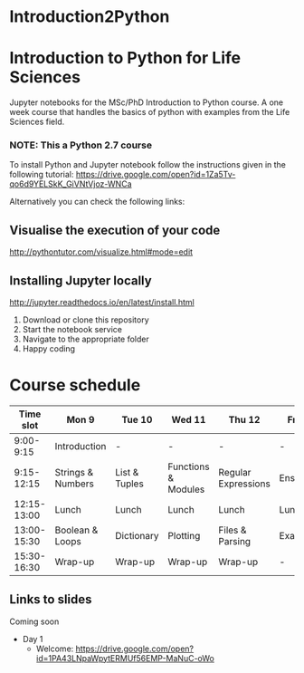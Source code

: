 # Introduction2Python

# Introduction to Python for Life Sciences
Jupyter notebooks for the MSc/PhD Introduction to Python course.
A one week course that handles the basics of python with examples from the Life Sciences field.

### NOTE: This a Python 2.7 course

To install  Python and Jupyter notebook follow the instructions given in the following tutorial:
https://drive.google.com/open?id=1Za5Tv-qo6d9YELSkK_GiVNtVjoz-WNCa

Alternatively you can check the following links:

## Visualise the execution of your code
http://pythontutor.com/visualize.html#mode=edit

## Installing Jupyter locally
http://jupyter.readthedocs.io/en/latest/install.html
1. Download or clone this repository
2. Start the notebook service
3. Navigate to the appropriate folder
4. Happy coding



# Course schedule
| Time slot   | Mon 9 | Tue 10 | Wed 11 | Thu 12 | Fri 13 |
| --- | --- | --- | --- | --- | --- |
| 9:00-9:15   | Introduction | - | - | - | - |
| 9:15-12:15  | Strings & Numbers | List & Tuples | Functions & Modules | Regular Expressions | Ensemble |
| 12:15-13:00 | Lunch | Lunch | Lunch | Lunch | Lunch |
| 13:00-15:30 | Boolean & Loops | Dictionary | Plotting | Files & Parsing | Exam |
| 15:30-16:30 | Wrap-up | Wrap-up | Wrap-up | Wrap-up | - | 

## Links to slides
Coming soon

* Day 1
  * Welcome: https://drive.google.com/open?id=1PA43LNpaWpytERMUf56EMP-MaNuC-oWo
